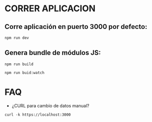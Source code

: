 # CORRER APLICACION

## Corre aplicación en puerto 3000 por defecto:

`npm run dev`

## Genera bundle de módulos JS:

`npm run build`

`npm run buid:watch`

# FAQ

- ¿CURL para cambio de datos manual?

`curl -k https://localhost:3000`